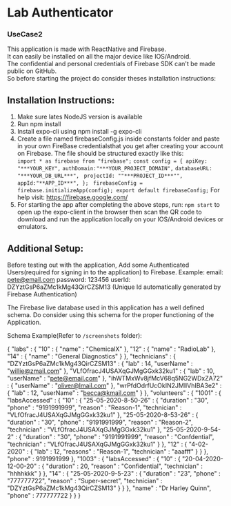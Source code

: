 # Lab Authenticator
### UseCase2

This application is made with ReactNative and Firebase.<br>
It can easily be installed on all the major device like IOS/Android. <br>
The confidential and personal credentials of Firebase SDK can't be made public on GitHub. <br>
So before starting the project do consider theses installation instructions:

## Installation Instructions:

1. Make sure lates NodeJS version is available
2. Run npm install
3. Install expo-cli using npm install -g expo-cli
4. Create a file named firebaseConfig.js inside constants folder and paste in your own FireBase credentialsthat you get after creating your account on Firebase.
The file should be structured exactly like this: <br>
`import * as firebase from "firebase";` 
`const config = { apiKey: "***YOUR_KEY",`
`authDomain:"***YOUR_PROJECT_DOMAIN",` 
`databaseURL: "***YOUR_DB_URL***", `
`projectId: ""***PROJECT_ID***"",` 
`appId:"**APP_ID***", }; `
`firebaseConfig = firebase.initializeApp(config); export default firebaseConfig;`
For help visit: https://firebase.google.com/
5. For starting the app after completing the above steps, run: `npm start` 
to open up the expo-client in the browser then scan the QR code to download and run the application locally on your IOS/Android devices or emulators.

## Additional Setup:
Before testing out with the application, Add some Authenticated Users(required for signing in to the application) to Firebase.
Example:
email: pete@email.com 
password: 123456
userId: DZYztGsP6aZMc1kMg43QirCZSM13 (Unique Id automatically generated by Firebase Authentication)


The Firebase live database used in this application has a well defined schema. Do consider using this
schema for the proper functioning of the Application.

Schema Example(Refer to `/screenshots` folder):

{
  "labs" : {
    "10" : {
      "name" : "ChemicalX"
    },
    "12" : {
      "name" : "RadioLab"
    },
    "14" : {
      "name" : "General Diagnostics"
    }
  },
  "technicians" : {
    "DZYztGsP6aZMc1kMg43QirCZSM13" : {
      "lab" : 14,
      "userName" : "willie@zmail.com"
    },
    "VLfOfracJ4USAXqGJMgGGxk32ku1" : {
      "lab" : 10,
      "userName" : "pete@email.com"
    },
    "ihWTMxWv8jfMcV68q5NG2WDxZA72" : {
      "userName" : "oliver@lmail.com"
    },
    "wrPfdOdrfUcOkIN2JMllVhIBA3e2" : {
      "lab" : 12,
      "userName" : "becca@kmail.com"
    }
  },
  "volunteers" : {
    "1001" : {
      "labsAccessed" : {
        "10" : {
          "25-05-2020-8-50-26" : {
            "duration" : "30",
            "phone" : "9191991999",
            "reason" : "Reason-1",
            "technician" : "VLfOfracJ4USAXqGJMgGGxk32ku1"
          },
          "25-05-2020-8-53-26" : {
            "duration" : "30",
            "phone" : "9191991999",
            "reason" : "Reason-2",
            "technician" : "VLfOfracJ4USAXqGJMgGGxk32ku1"
          },
          "25-05-2020-9-54-2" : {
            "duration" : "30",
            "phone" : "9191991999",
            "reason" : "Confdential",
            "technician" : "VLfOfracJ4USAXqGJMgGGxk32ku1"
          }
        },
        "12" : {
          "4-02-2020" : {
            "lab" : 12,
            "reasons" : "Reason-1",
            "technician" : "aaafff"
          }
        }
      },
      "phone" : 9191991999
    },
    "1003" : {
      "labsAccessed" : {
        "10" : {
          "20-04-2020-12-00-20" : {
            "duration" : 20,
            "reason" : "Confidential",
            "technician" : "hhhhkkk"
          }
        },
        "14" : {
          "25-05-2020-9-5-23" : {
            "duration" : "23",
            "phone" : "777777722",
            "reason" : "Super-secret",
            "technician" : "DZYztGsP6aZMc1kMg43QirCZSM13"
          }
        }
      },
      "name" : "Dr Harley Quinn",
      "phone" : 777777722
    }
  }
}

